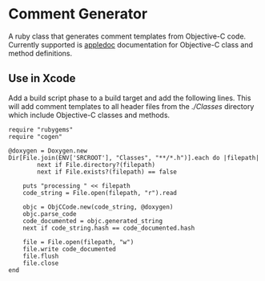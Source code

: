 # Comment Generator
A ruby class that generates comment templates from Objective-C code. Currently supported is [appledoc](https://github.com/tomaz/appledoc) documentation for Objective-C class and method definitions.

## Use in Xcode

Add a build script phase to a build target and add the following lines. This will add comment templates to all header files from the *./Classes* directory which include Objective-C classes and methods.

    require "rubygems"
	require "cogen"
	
	@doxygen = Doxygen.new
	Dir[File.join(ENV['SRCROOT'], "Classes", "**/*.h")].each do |filepath|
	    	next if File.directory?(filepath)
	    	next if File.exists?(filepath) == false

		puts "processing " << filepath
	    code_string = File.open(filepath, "r").read
		
		objc = ObjCCode.new(code_string, @doxygen)
    	objc.parse_code
    	code_documented = objc.generated_string
    	next if code_string.hash == code_documented.hash
    
    	file = File.open(filepath, "w")
    	file.write code_documented
    	file.flush
    	file.close
	end